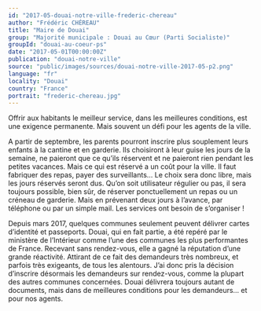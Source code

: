```yaml
---
id: "2017-05-douai-notre-ville-frederic-chereau"
author: "Frédéric CHÉREAU"
title: "Maire de Douai"
group: "Majorité municipale : Douai au Cœur (Parti Socialiste)"
groupId: "douai-au-coeur-ps"
date: "2017-05-01T00:00:00Z"
publication: "douai-notre-ville"
source: "public/images/sources/douai-notre-ville-2017-05-p2.png"
language: "fr"
locality: "Douai"
country: "France"
portrait: "frederic-chereau.jpg"
---
```


Offrir aux habitants le meilleur service, dans les meilleures conditions, est une exigence permanente. Mais souvent un défi pour les agents de la ville.

A partir de septembre, les parents pourront inscrire plus souplement leurs enfants à la cantine et en garderie. Ils choisiront à leur guise les jours de la semaine, ne paieront que ce qu’ils réservent et ne paieront rien pendant les petites vacances. Mais ce qui est réservé a un coût pour la ville. Il faut fabriquer des repas, payer des surveillants… Le choix sera donc libre, mais les jours réservés seront dus. Qu’on soit utilisateur régulier ou pas, il sera toujours possible, bien sûr, de réserver ponctuellement un repas ou un créneau de garderie. Mais en prévenant deux jours à l’avance, par téléphone ou par un simple mail. Les services ont besoin de s’organiser !

Depuis mars 2017, quelques communes seulement peuvent délivrer cartes d’identité et passeports. Douai, qui en fait partie, a été repéré par le ministère de l’Intérieur comme l’une des communes les plus performantes de France. Recevant sans rendez-vous, elle a gagné la réputation d’une grande réactivité. Attirant de ce fait des demandeurs très nombreux, et parfois très exigeants, de tous les alentours. J’ai donc pris la décision d’inscrire désormais les demandeurs sur rendez-vous, comme la plupart des autres communes concernées. Douai délivrera toujours autant de documents, mais dans de meilleures conditions pour les demandeurs… et pour nos agents.
